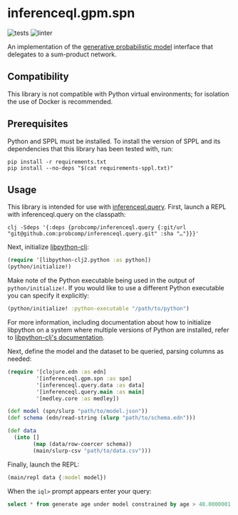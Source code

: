 # inferenceql.gpm.spn
![tests](https://github.com/probcomp/inferenceql.gpm.spn/workflows/tests/badge.svg)
![linter](https://github.com/probcomp/inferenceql.gpm.spn/workflows/linter/badge.svg)

An implementation of the [generative probabilistic model](https://github.com/probcomp/inferenceql.inference) interface that delegates to a sum-product network.

## Compatibility

This library is not compatible with Python virtual environments; for isolation the use of Docker is recommended. 

## Prerequisites

Python and SPPL must be installed. To install the version of SPPL and its dependencies that this library has been tested with, run:

``` shell
pip install -r requirements.txt
pip install --no-deps "$(cat requirements-sppl.txt)"
```

## Usage

This library is intended for use with [inferenceql.query](https://github.com/probcomp/inferenceql.query). First, launch a REPL with inferenceql.query on the classpath:

``` shell
clj -Sdeps '{:deps {probcomp/inferenceql.query {:git/url "git@github.com:probcomp/inferenceql.query.git" :sha "…"}}}'
```

Next, initialize [libpython-clj](https://github.com/clj-python/libpython-clj):

``` clojure
(require '[libpython-clj2.python :as python])
(python/initialize!)
```

Make note of the Python executable being used in the output of `python/initialize!`. If you would like to use a different Python executable you can specify it explicitly:

``` clojure
(python/initialize! :python-executable "/path/to/python")
```

For more information, including documentation about how to initialize libpython on a system where multiple versions of Python are installed, refer to [libpython-clj's documentation](https://clj-python.github.io/libpython-clj/).

Next, define the model and the dataset to be queried, parsing columns as needed:

``` clojure
(require '[clojure.edn :as edn]
         '[inferenceql.gpm.spn :as spn]
         '[inferenceql.query.data :as data]
         '[inferenceql.query.main :as main]
         '[medley.core :as medley])

(def model (spn/slurp "path/to/model.json"))
(def schema (edn/read-string (slurp "path/to/schema.edn")))

(def data
  (into []
        (map (data/row-coercer schema))
        (main/slurp-csv "path/to/data.csv")))
```

Finally, launch the REPL:

``` clojure
(main/repl data {:model model})
```

When the `iql>` prompt appears enter your query:

``` sql
select * from generate age under model constrained by age > 48.0000001 and age < 48.0000002 limit 10
``` 
